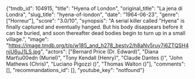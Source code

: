 {"tmdb_id": 104915, "title": "Hyena of London", "original_title": "La jena di Londra", "slug_title": "hyena-of-london", "date": "1964-06-23", "genre": ["Horreur"], "score": "3.0/10", "synopsis": "A serial killer called \"Hyena\" is finally captured and eventually hanged. But his body disappears before it can be buried, and soon thereafter dead bodies begin to turn up in a small village.", "image": "https://image.tmdb.org/t/p/w185_and_h278_bestv2/h8aNv5ruy7j6ZTQSH4njU6uJ1LS.jpg", "actors": ["Bernard Price (Dr. Edward)", "Diana Mart\u00edn (Muriel)", "Tony Kendall (Henry)", "Claude Dantes ()", "John Mathews (Chris)", "Luciano Pigozzi ()", "Thomas Walton ()"], "comments": [], "recommandations_id": [], "youtube_key": "notfound"}